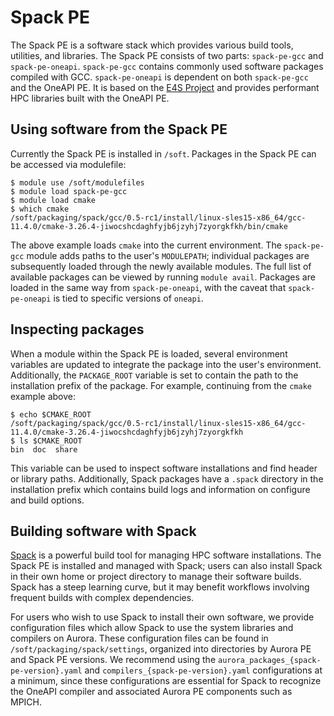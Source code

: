# Spack PE

The Spack PE is a software stack which provides various build tools, utilities, and libraries. The Spack PE consists of two parts: `spack-pe-gcc` and `spack-pe-oneapi`. `spack-pe-gcc` contains commonly used software packages compiled with GCC. `spack-pe-oneapi` is dependent on both `spack-pe-gcc` and the OneAPI PE. It is based on the [E4S Project](https://e4s-project.github.io/) and provides performant HPC libraries built with the OneAPI PE.

## Using software from the Spack PE

Currently the Spack PE is installed in ```/soft```. Packages in the Spack PE can be accessed via modulefile:

```
$ module use /soft/modulefiles
$ module load spack-pe-gcc
$ module load cmake
$ which cmake
/soft/packaging/spack/gcc/0.5-rc1/install/linux-sles15-x86_64/gcc-11.4.0/cmake-3.26.4-jiwocshcdaghfyjb6jzyhj7zyorgkfkh/bin/cmake
```

The above example loads `cmake` into the current environment. The `spack-pe-gcc` module adds paths to the user's `MODULEPATH`; individual packages are subsequently loaded through the newly available modules. The full list of available packages can be viewed by running `module avail`. Packages are loaded in the same way from `spack-pe-oneapi`, with the caveat that `spack-pe-oneapi` is tied to specific versions of `oneapi`.


## Inspecting packages

When a module within the Spack PE is loaded, several environment variables are updated to integrate the package into the user's environment. Additionally, the `PACKAGE_ROOT` variable is set to contain the path to the installation prefix of the package. For example, continuing from the `cmake` example above:

```
$ echo $CMAKE_ROOT
/soft/packaging/spack/gcc/0.5-rc1/install/linux-sles15-x86_64/gcc-11.4.0/cmake-3.26.4-jiwocshcdaghfyjb6jzyhj7zyorgkfkh
$ ls $CMAKE_ROOT
bin  doc  share
```

This variable can be used to inspect software installations and find header or library paths. Additionally, Spack packages have a `.spack` directory in the installation prefix which contains build logs and information on configure and build options.

## Building software with Spack

[Spack](https://spack.io/about/) is a powerful build tool for managing HPC software installations. The Spack PE is installed and managed with Spack; users can also install Spack in their own home or project directory to manage their software builds. Spack has a steep learning curve, but it may benefit workflows involving frequent builds with complex dependencies.

For users who wish to use Spack to install their own software, we provide configuration files which allow Spack to use the system libraries and compilers on Aurora. These configuration files can be found in `/soft/packaging/spack/settings`, organized into directories by Aurora PE and Spack PE versions. We recommend using the `aurora_packages_{spack-pe-version}.yaml` and `compilers_{spack-pe-version}.yaml` configurations at a minimum, since these configurations are essential for Spack to recognize the OneAPI compiler and associated Aurora PE components such as MPICH.

